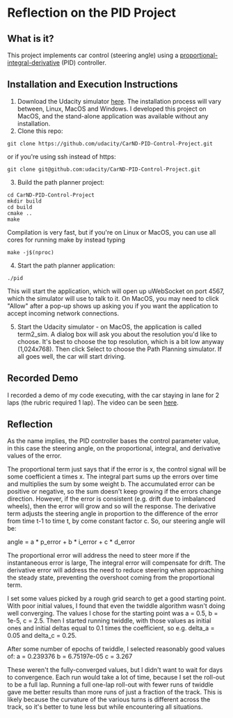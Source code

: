 # Reflection on the PID Project

## What is it?

This project implements car control (steering angle) using a [proportional-integral-derivative]([https://en.wikipedia.org/wiki/PID_controller](https://en.wikipedia.org/wiki/PID_controller)) (PID) controller.

## Installation and Execution Instructions

1. Download the Udacity simulator [here](https://github.com/udacity/self-driving-car-sim/releases/tag/v1.45).  The installation process will vary between, Linux, MacOS and Windows. I developed this project on MacOS, and the stand-alone application was available without any installation.
2. Clone this repo:
```
git clone https://github.com/udacity/CarND-PID-Control-Project.git
```
or if you're using ssh instead of https:
```
git clone git@github.com:udacity/CarND-PID-Control-Project.git
```
3. Build the path planner project:
```
cd CarND-PID-Control-Project
mkdir build
cd build
cmake ..
make
```
Compilation is very fast, but if you're on Linux or MacOS, you can use all cores for running make by instead typing
```
make -j$(nproc)
```

4. Start the path planner application:
```
./pid
```
This will start the application, which will open up uWebSocket on port 4567, which the simulator will use to talk to it. On MacOS, you may need to click "Allow" after a pop-up shows up asking you if you want the application to accept incoming network connections.

5. Start the Udacity simulator - on MacOS, the application is called term2_sim. A dialog box will ask you about the resolution you'd like to choose. It's best to choose the top resolution, which is a bit low anyway (1,024x768). Then click Select to choose the Path Planning simulator. If all goes well, the car will start driving.


## Recorded Demo

I recorded a demo of my code executing, with the car staying in lane for 2 laps (the rubric required 1 lap). The video can be seen [here](https://youtu.be/LSVfAcCnh1Y).

## Reflection

As the name implies, the PID controller bases the control parameter value, in this case the steering angle, on the proportional, integral, and derivative values of the error. 

The proportional term just says that if the error is x, the control signal will be some coefficient a times x. The integral part sums up the errors over time and multiplies the sum by some weight b. The accumulated error can be positive or negative, so the sum doesn't keep growing if the errors change direction. However, if the error is consistent (e.g. drift due to imbalanced wheels), then the error will grow and so will the response. The derivative term adjusts the steering angle in proportion to the difference of the error from time t-1 to time t, by come constant factor c. So, our steering angle will be:

angle = a * p_error + b * i_error + c * d_error

The proportional error will address the need to steer more if the instantaneous error is large, The integral error will compensate for drift. The derivative error will address the need to reduce steering when approaching the steady state, preventing the overshoot coming from the proportional term.

I set some values picked by a rough grid search to get a good starting point. With poor initial values, I found that even the twiddle algorithm wasn't doing well converging. The values I chose for the starting point was a = 0.5, b = 1e-5, c = 2.5. Then I started running twiddle, with those values as initial ones and initial deltas equal to 0.1 times the coefficient, so e.g. delta_a = 0.05 and delta_c = 0.25.

After some number of epochs of twiddle, I selected reasonably good values of:
a = 0.239376
b = 6.75197e-05
c = 3.267

These weren't the fully-converged values, but I didn't want to wait for days to convergence. Each run would take a lot of time, because I set the roll-out to be a full lap. Running a full one-lap roll-out with fewer runs of twiddle gave me better results than more runs of just a fraction of the track. This is likely because the curvature of the various turns is different across the track, so it's better to tune less but while encountering all situations.

